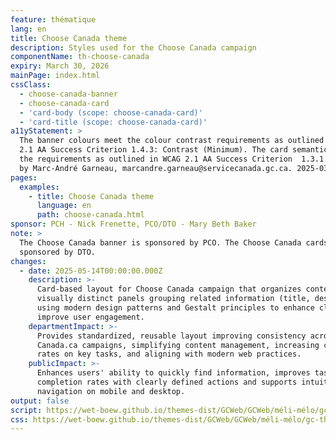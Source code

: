 ```yaml
---
feature: thématique
lang: en
title: Choose Canada theme
description: Styles used for the Choose Canada campaign
componentName: th-choose-canada
expiry: March 30, 2026
mainPage: index.html
cssClass:
  - choose-canada-banner
  - choose-canada-card
  - 'card-body (scope: choose-canada-card)'
  - 'card-title (scope: choose-canada-card)'
a11yStatement: >
  The banner colours meet the colour contrast requirements as outlined in WCAG
  2.1 AA Success Criterion 1.4.3: Contrast (Minimum). The card semantics meet
  the requirements as outlined in WCAG 2.1 AA Success Criterion  1.3.1. Tested
  by Marc-André Garneau, marcandre.garneau@servicecanada.gc.ca. 2025-03-26.
pages:
  examples:
    - title: Choose Canada theme
      language: en
      path: choose-canada.html
sponsor: PCH - Nick Frenette, PCO/DTO - Mary Beth Baker
note: >
  The Choose Canada banner is sponsored by PCO. The Choose Canada cards are
  sponsored by DTO.
changes:
  - date: 2025-05-14T00:00:00.000Z
    description: >-
      Card-based layout for Choose Canada campaign that organizes content into
      visually distinct panels grouping related information (title, description)
      using modern design patterns and Gestalt principles to enhance clarity and
      improve user engagement.
    departmentImpact: >-
      Provides standardized, reusable layout improving consistency across
      Canada.ca campaigns, simplifying content management, increasing conversion
      rates on key tasks, and aligning with modern web practices.
    publicImpact: >-
      Enhances users' ability to quickly find information, improves task
      completion rates with clearly defined actions and supports intuitive
      navigation on mobile and desktop.
output: false
script: https://wet-boew.github.io/themes-dist/GCWeb/GCWeb/méli-mélo/gc-thématique.js
css: https://wet-boew.github.io/themes-dist/GCWeb/GCWeb/méli-mélo/gc-thématique.css
---
```

